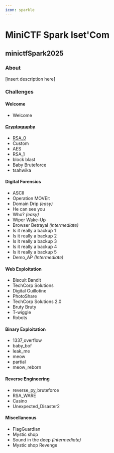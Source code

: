 ```yaml
---
icon: sparkle
---
```


# MiniCTF Spark Iset'Com

## minictfSpark2025

### About

\[insert description here]

### Challenges

#### Welcome

* Welcome

#### [Cryptography](cryptography/)

* [RSA\_0](cryptography/rsa_0.md)
* Custom
* AES
* RSA\_1
* block blast
* Baby Bruteforce
* tsahwika

#### Digital Forensics

* ASCII
* Operation MOVEit
* Domain Drip _(easy)_
* He can see you
* Who? _(easy)_
* Wiper Wake-Up
* Browser Betrayal _(intermediate)_
* Is it really a backup 1
* Is it really a backup 2
* Is it really a backup 3
* Is it really a backup 4
* Is it really a backup 5
* Demo\_AP _(Intermediate)_

#### Web Exploitation

* Biscuit Bandit
* TechCorp Solutions
* Digital Guillotine
* PhotoShare
* TechCorp Solutions 2.0
* Bruty Bruty
* T-wiggle
* Robots

#### Binary Exploitation

* 1337\_overflow
* baby\_bof
* leak\_me
* meow
* partial
* meow\_reborn

#### Reverse Engineering

* reverse\_py\_bruteforce
* RSA\_WARE
* Casino
* Unexpected\_Disaster2

#### Miscellaneous

* FlagGuardian
* Mystic shop
* Sound in the deep _(intermediate)_
* Mystic shop Revenge
